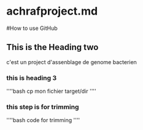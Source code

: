 # achrafproject.md
#How to use GitHub
## This is the Heading two
c'est un project d'assenblage de genome bacterien

### this is heading 3
''''bash
cp mon fichier target/dir
''''

### this step is for trimming
''''bash
code for trimming
''''
